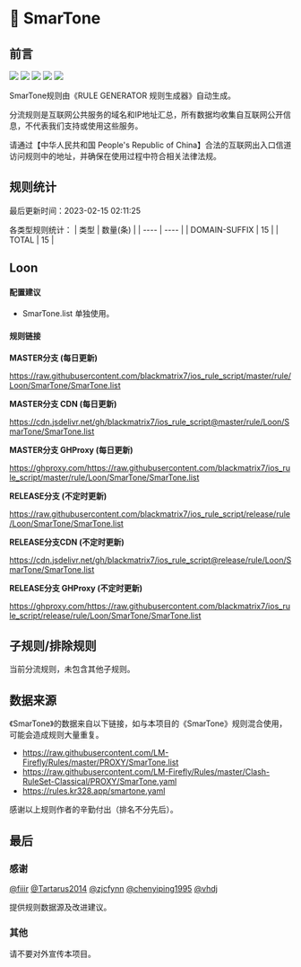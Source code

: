 # 🧸 SmarTone

## 前言

![](https://shields.io/badge/-移除重复规则-ff69b4) ![](https://shields.io/badge/-DOMAIN与DOMAIN--SUFFIX合并-green) ![](https://shields.io/badge/-DOMAIN--SUFFIX间合并-critical) ![](https://shields.io/badge/-DOMAIN--SUFFIX与DOMAIN--KEYWORD合并-blue) ![](https://shields.io/badge/-IP--CIDR(6)合并-blueviolet) 

SmarTone规则由《RULE GENERATOR 规则生成器》自动生成。

分流规则是互联网公共服务的域名和IP地址汇总，所有数据均收集自互联网公开信息，不代表我们支持或使用这些服务。

请通过【中华人民共和国 People's Republic of China】合法的互联网出入口信道访问规则中的地址，并确保在使用过程中符合相关法律法规。

## 规则统计

最后更新时间：2023-02-15 02:11:25

各类型规则统计：
| 类型 | 数量(条)  | 
| ---- | ----  |
| DOMAIN-SUFFIX | 15  | 
| TOTAL | 15  | 


## Loon 

#### 配置建议
- SmarTone.list 单独使用。

#### 规则链接
**MASTER分支 (每日更新)**

https://raw.githubusercontent.com/blackmatrix7/ios_rule_script/master/rule/Loon/SmarTone/SmarTone.list

**MASTER分支 CDN (每日更新)**

https://cdn.jsdelivr.net/gh/blackmatrix7/ios_rule_script@master/rule/Loon/SmarTone/SmarTone.list

**MASTER分支 GHProxy (每日更新)**

https://ghproxy.com/https://raw.githubusercontent.com/blackmatrix7/ios_rule_script/master/rule/Loon/SmarTone/SmarTone.list

**RELEASE分支 (不定时更新)**

https://raw.githubusercontent.com/blackmatrix7/ios_rule_script/release/rule/Loon/SmarTone/SmarTone.list

**RELEASE分支CDN (不定时更新)**

https://cdn.jsdelivr.net/gh/blackmatrix7/ios_rule_script@release/rule/Loon/SmarTone/SmarTone.list

**RELEASE分支 GHProxy (不定时更新)**

https://ghproxy.com/https://raw.githubusercontent.com/blackmatrix7/ios_rule_script/release/rule/Loon/SmarTone/SmarTone.list

## 子规则/排除规则


当前分流规则，未包含其他子规则。

## 数据来源

《SmarTone》的数据来自以下链接，如与本项目的《SmarTone》规则混合使用，可能会造成规则大量重复。

- https://raw.githubusercontent.com/LM-Firefly/Rules/master/PROXY/SmarTone.list
- https://raw.githubusercontent.com/LM-Firefly/Rules/master/Clash-RuleSet-Classical/PROXY/SmarTone.yaml
- https://rules.kr328.app/smartone.yaml


感谢以上规则作者的辛勤付出（排名不分先后）。

## 最后

### 感谢

[@fiiir](https://github.com/fiiir) [@Tartarus2014](https://github.com/Tartarus2014) [@zjcfynn](https://github.com/zjcfynn) [@chenyiping1995](https://github.com/chenyiping1995) [@vhdj](https://github.com/vhdj)

提供规则数据源及改进建议。

### 其他

请不要对外宣传本项目。
